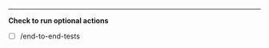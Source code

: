 <!-- Add your pull request description here -->

---

**Check to run optional actions**

<!-- Check the actions to run them when commits are pushed to your branch -->

- [ ] /end-to-end-tests
